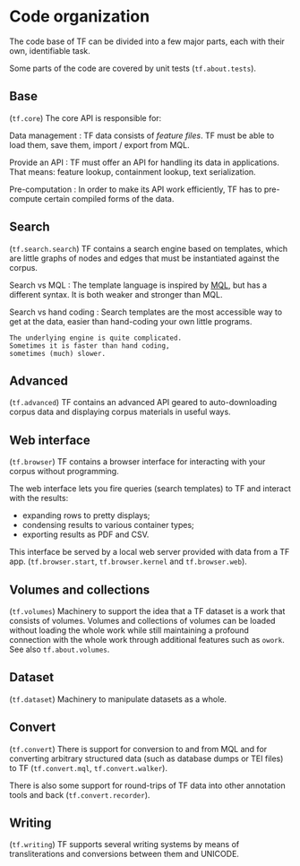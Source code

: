 # Code organization

The code base of TF can be divided into a few major parts,
each with their own, identifiable task.

Some parts of the code are covered by unit tests (`tf.about.tests`).

## Base

(`tf.core`) The core API is responsible for:

Data management
:   TF data consists of *feature files*.
    TF must be able to load them, save them, import / export from MQL.

Provide an API
:   TF must offer an API for handling its data in applications.
    That means: feature lookup, containment lookup, text serialization.

Pre-computation
:   In order to make its API work efficiently, TF has to pre-compute certain
    compiled forms of the data.

## Search

(`tf.search.search`) TF contains a search engine based on templates,
which are little graphs of nodes and edges
that must be instantiated against the corpus.

Search vs MQL
:   The template language is inspired by
    [MQL](https://emdros.org), but has a different syntax.
    It is both weaker and stronger than MQL.

Search vs hand coding
:   Search templates are the most accessible way to get at the data,
    easier than hand-coding your own little programs.

    The underlying engine is quite complicated.
    Sometimes it is faster than hand coding,
    sometimes (much) slower.

## Advanced

(`tf.advanced`) TF contains an advanced API geared to auto-downloading
corpus data and displaying corpus materials in useful ways.

## Web interface

(`tf.browser`) TF contains a browser interface for interacting
with your corpus without programming.

The web interface lets you fire queries (search templates) to TF and interact
with the results:

*   expanding rows to pretty displays;
*   condensing results to various container types;
*   exporting results as PDF and CSV.

This interface be served by a local web server provided with data from a TF app.
(`tf.browser.start`, `tf.browser.kernel` and `tf.browser.web`).

## Volumes and collections

(`tf.volumes`) Machinery to support the idea that a TF dataset
is a work that consists of volumes. Volumes and collections of volumes
can be loaded without loading the whole work while still maintaining
a profound connection with the whole work through additional features such as `owork`.
See also `tf.about.volumes`.

## Dataset

(`tf.dataset`) Machinery to manipulate datasets as a whole.

## Convert

(`tf.convert`) There is support for conversion to and from MQL and for converting
arbitrary structured data (such as database dumps or TEI files) to TF
(`tf.convert.mql`, `tf.convert.walker`).

There is also some support for round-trips of TF data into other annotation tools and back
(`tf.convert.recorder`).

## Writing

(`tf.writing`) TF supports several writing systems by means of transliterations
and conversions between them and UNICODE.
